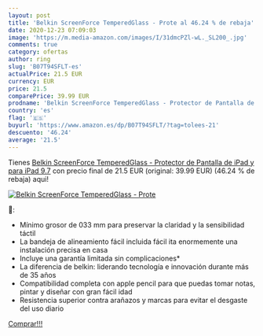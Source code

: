 ```yaml
---
layout: post
title: 'Belkin ScreenForce TemperedGlass - Prote al 46.24 % de rebaja'
date: 2020-12-23 07:09:03
image: 'https://m.media-amazon.com/images/I/31dmcPZl-wL._SL200_.jpg'
comments: true
category: ofertas
author: ring
slug: 'B07T94SFLT-es'
actualPrice: 21.5 EUR
currency: EUR
price: 21.5
comparePrice: 39.99 EUR
prodname: 'Belkin ScreenForce TemperedGlass - Protector de Pantalla de iPad y para iPad 9.7'
country: 'es'
flag: '🇪🇸'
buyurl: 'https://www.amazon.es/dp/B07T94SFLT/?tag=tolees-21'
descuento: '46.24'
average: '21.5'
---
```


Tienes [Belkin ScreenForce TemperedGlass - Protector de Pantalla de iPad y para iPad 9.7](https://www.amazon.es/dp/B07T94SFLT/?tag=tolees-21) con precio final de  21.5 EUR (original: 39.99 EUR) (46.24 %  de rebaja) aqui!

[![Belkin ScreenForce TemperedGlass - Prote](https://m.media-amazon.com/images/I/31dmcPZl-wL._SL200_.jpg)](https://www.amazon.es/dp/B07T94SFLT/?tag=tolees-21)

🔎:

- Mínimo grosor de 033 mm para preservar la claridad y la sensibilidad táctil
- La bandeja de alineamiento fácil incluida fácil ita enormemente una instalación precisa en casa
- Incluye una garantía limitada sin complicaciones*
- La diferencia de belkin: liderando tecnología e innovación durante más de 35 años
- Compatibilidad completa con apple pencil para que puedas tomar notas, pintar y diseñar con gran fácil idad
- Resistencia superior contra arañazos y marcas para evitar el desgaste del uso diario

[Comprar!!!](https://www.amazon.es/dp/B07T94SFLT/?tag=tolees-21)
